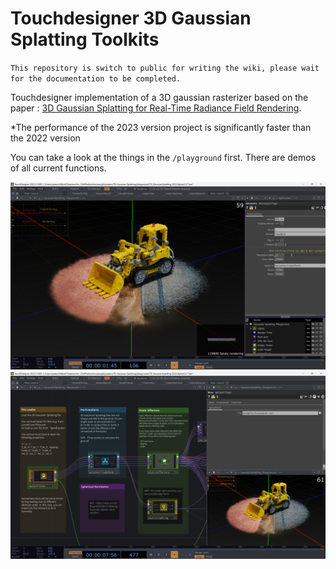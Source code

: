 # Touchdesigner 3D Gaussian Splatting Toolkits

`This repository is switch to public for writing the wiki, please wait for the documentation to be completed.`

Touchdesigner implementation of a 3D gaussian rasterizer based on the paper : [3D Gaussian Splatting for Real-Time Radiance Field Rendering](https://repo-sam.inria.fr/fungraph/3d-gaussian-splatting/).

*The performance of the 2023 version project is significantly faster than the 2022 version


You can take a look at the things in the `/playground` first. There are demos of all current functions.

![image](docs/imgs/ListerView.jpg)
![image](docs/imgs/SmallViewer.jpg)





